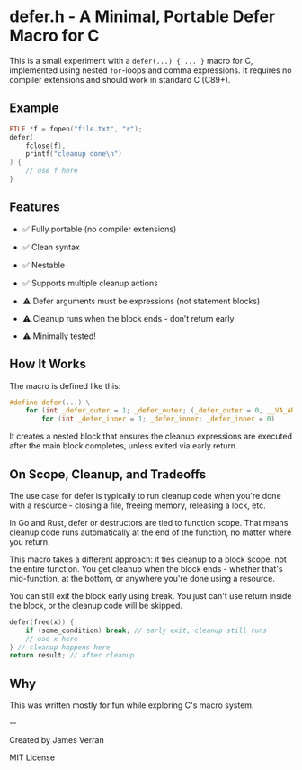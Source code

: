 # defer.h - A Minimal, Portable Defer Macro for C

This is a small experiment with a `defer(...) { ... }` macro for C, implemented using nested `for`-loops and comma expressions. It requires no compiler extensions and should work in standard C (C89+). 

## Example

```c
FILE *f = fopen("file.txt", "r");
defer(
    fclose(f),
    printf("cleanup done\n")
) {
    // use f here
}
```

## Features

- ✅ Fully portable (no compiler extensions)
    
- ✅ Clean syntax
    
- ✅ Nestable
    
- ✅ Supports multiple cleanup actions

- ⚠️ Defer arguments must be expressions (not statement blocks)
    
- ⚠️ Cleanup runs when the block ends - don’t return early

- ⚠️ Minimally tested!
    

## How It Works

The macro is defined like this:

```c
#define defer(...) \
    for (int _defer_outer = 1; _defer_outer; (_defer_outer = 0, __VA_ARGS__)) \
        for (int _defer_inner = 1; _defer_inner; _defer_inner = 0)
```

It creates a nested block that ensures the cleanup expressions are executed after the main block completes, unless exited via early return.

## On Scope, Cleanup, and Tradeoffs
The use case for defer is typically to run cleanup code when you're done with a resource - closing a file, freeing memory, releasing a lock, etc.

In Go and Rust, defer or destructors are tied to function scope. That means cleanup code runs automatically at the end of the function, no matter where you return.

This macro takes a different approach: it ties cleanup to a block scope, not the entire function. You get cleanup when the block ends - whether that's mid-function, at the bottom, or anywhere you're done using a resource.

You can still exit the block early using break. You just can't use return inside the block, or the cleanup code will be skipped.

```c
defer(free(x)) {
    if (some_condition) break; // early exit, cleanup still runs
    // use x here
} // cleanup happens here
return result; // after cleanup
```

## Why

This was written mostly for fun while exploring C's macro system.

--

Created by James Verran

MIT License
